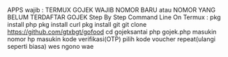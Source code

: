 APPS wajib :
TERMUX
GOJEK
WAJIB NOMOR BARU atau NOMOR YANG BELUM TERDAFTAR GOJEK
Step By Step Command Line On Termux :
pkg install php
pkg install curl
pkg install git
git clone https://github.com/gtxbgt/gofood
cd gojeksantai
php gojek.php
masukin nomor hp
masukin kode verifikasi(OTP)
pilih kode voucher
repeat(ulangi seperti biasa)
wes ngono wae
